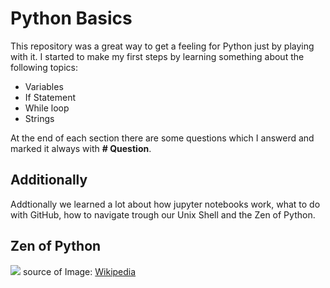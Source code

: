 # Python Basics

This repository was a great way to get a feeling for Python just by playing with it. 
I started to make my first steps by learning something about the following topics: 

- Variables
- If Statement
- While loop
- Strings

At the end of each section there are some questions which I answerd and marked it always with **# Question**.

## Additionally 
Addtionally we learned a lot about how jupyter notebooks work, what to do with GitHub, how to navigate trough our Unix Shell and the Zen of Python. 

## Zen of Python 
![](https://en.wikipedia.org/wiki/Zen_of_Python#/media/File:Zen_Of_Python.png)
source of Image: [Wikipedia](https://en.wikipedia.org/wiki/Zen_of_Python)
